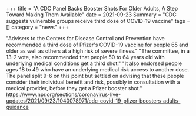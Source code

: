 +++
title = "A CDC Panel Backs Booster Shots For Older Adults, A Step Toward Making Them Available"
date = 2021-09-23
Summary = "CDC suggests vulnerable groups receive third dose of COVID-19 vaccine"
tags = []
category = "news"
+++

"Advisers to the Centers for Disease Control and Prevention have recommended a third dose of Pfizer's COVID-19 vaccine for people 65 and older as well as others at a high risk of severe illness." "The committee, in a 13-2 vote, also recommended that people 50 to 64 years old with underlying medical conditions get a third shot." "It also endorsed people ages 18 to 49 who have an underlying medical risk access to another dose. The panel split 9-6 on this point but settled on advising that these people consider their individual benefit and risk, possibly in consultation with a medical provider, before they get a Pfizer booster shot." 
https://www.npr.org/sections/coronavirus-live-updates/2021/09/23/1040078971/cdc-covid-19-pfizer-boosters-adults-guidance
